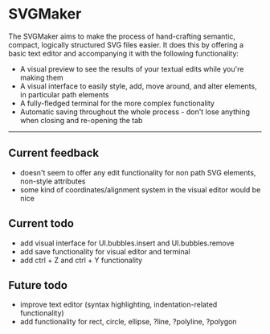 # SVGMaker

The SVGMaker aims to make the process of hand-crafting semantic, compact, logically structured SVG files easier.
It does this by offering a basic text editor and accompanying it with the following functionality:
 - A visual preview to see the results of your textual edits while you're making them
 - A visual interface to easily style, add, move around, and alter elements, in particular path elements
 - A fully-fledged terminal for the more complex functionality
 - Automatic saving throughout the whole process - don't lose anything when closing and re-opening the tab

---
## Current feedback
 - doesn't seem to offer any edit functionality for non path SVG elements, non-style attributes
 - some kind of coordinates/alignment system in the visual editor would be nice

## Current todo
 - add visual interface for UI.bubbles.insert and UI.bubbles.remove
 - add save functionality for visual editor and terminal
 - add ctrl + Z and ctrl + Y functionality

## Future todo
 - improve text editor (syntax highlighting, indentation-related functionality)
 - add functionality for rect, circle, ellipse, ?line, ?polyline, ?polygon

